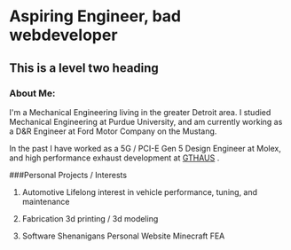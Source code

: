 # Aspiring Engineer, bad webdeveloper
## This is a level two heading
### About Me:
I'm a Mechanical Engineering living in the greater Detroit area. I studied Mechanical Engineering at Purdue University, and am currently working as a D&R Engineer at Ford Motor Company on the Mustang.

In the past I have worked as a 5G / PCI-E Gen 5 Design Engineer at Molex, and high performance
exhaust development at [GTHAUS](http://google.com) .

###Personal Projects / Interests
1. Automotive
  Lifelong interest in vehicle performance, tuning, and maintenance
2. Fabrication
  3d printing / 3d modeling

3. Software Shenanigans
  Personal Website
  Minecraft FEA
